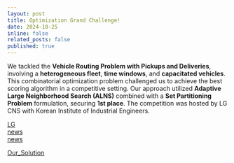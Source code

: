 ```yaml
---
layout: post
title: Optimization Grand Challenge!
date: 2024-10-25
inline: false
related_posts: false
published: true
---
```

We tackled the **Vehicle Routing Problem with Pickups and Deliveries**, involving a **heterogeneous fleet**, **time windows**, and **capacitated vehicles**. 
This combinatorial optimization problem challenged us to achieve the best scoring algorithm in a competitive setting. 
Our approach utilized **Adaptive Large Neighborhood Search (ALNS)** combined with a **Set Partitioning Problem** formulation, securing **1st place**.
The competition was hosted by LG CNS with Korean Institute of Industrial Engineers.

[LG](https://www.lgcns.com/pr/news/61527/)  
[news](https://www.khan.co.kr/article/202410271030001)  
[news](https://biz.chosun.com/it-science/ict/2024/10/27/GEKHZYF4K5GTXEFIP5GMA52SMI/)

[Our_Solution](https://github.com/syleeKR/Optimization-Grand-Challenge-2024)